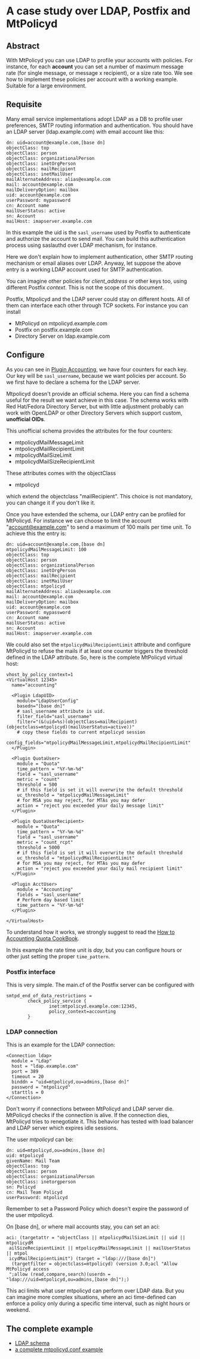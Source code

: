 # A case study over LDAP, Postfix and MtPolicyd
## Abstract
With MtPolicyd you can use LDAP to profile your accounts with policies. For instance, for each **account** you can set a number of maximum message rate (for single message, or message x recipient), or a size rate too.
We see how to implement these policies per account with a working example. Suitable for a large environment.

## Requisite
Many email service implementations adopt LDAP as a DB to profile user preferences, SMTP routing information and authentication. You should have an LDAP server (ldap.example.com) with email account like this:

```
dn: uid=account@example.com,[base dn]
objectClass: top
objectClass: person
objectClass: organizationalPerson
objectClass: inetOrgPerson
objectClass: mailRecipient
objectClass: inetMailUser
mailAlternateAddress: alias@example.com
mail: account@example.com
mailDeliveryOption: mailbox
uid: account@example.com
userPassword: mypassword
cn: Account name
mailUserStatus: active
sn: Account
mailHost: imapserver.example.com
```

In this example the uid is the `sasl_username` used by Postfix to authenticate and authorize the account to send mail.
You can build this authentication process using saslauthd over LDAP mechanism, for instance.

Here we don't explain how to implement authentication, other SMTP routing mechanism or email aliases over LDAP. Anyway, let suppose the above entry is a working LDAP account used for SMTP authentication.

You can imagine other policies for _client_address_ or other keys too, using different Postfix _context_. This is not the scope of this document.

Postfix, Mtpolicyd and the LDAP server could stay on different hosts. All of them can interface each other through TCP sockets. For instance you can install

* MtPolicyd on mtpolicyd.example.com
* Postfix on postfix.example.com
* Directory Server on ldap.example.com

## Configure
As you can see in [Plugin Accounting](http://search.cpan.org/~benning/Mail-MtPolicyd-1.16/lib/Mail/MtPolicyd/Plugin/Accounting.pm), we have four counters for each key. Our key will be `sasl_username`, because we want policies per account. So we first have to declare a schema for the LDAP server.

Mtpolicyd doesn't provide an official schema. Here you can find a schema useful for the result we want achieve in this case. The schema works with Red Hat/Fedora Directory Server, but with little adjustment probably can work with OpenLDAP or other Directory Servers which support custom, **unofficial OIDs**.

This unofficial schema provides the attributes for the four counters:
* mtpolicydMailMessageLimit
* mtpolicydMailRecipientLimit
* mtpolicydMailSizeLimit
* mtpolicydMailSizeRecipientLimit

These attributes comes with the objectClass
* mtpolicyd

which extend the objectclass "mailRecipient". This choice is not mandatory, you can change it if you don't like it.

Once you have extended the schema, our LDAP entry can be profiled for MtPolicyd.
For instance we can choose to limit the account "account@example.com" to send a maximum of 100 mails per time unit.
To achieve this the entry is:

```
dn: uid=account@example.com,[base dn]
mtpolicydMailMessageLimit: 100
objectClass: top
objectClass: person
objectClass: organizationalPerson
objectClass: inetOrgPerson
objectClass: mailRecipient
objectClass: inetMailUser
objectClass: mtpolicyd
mailAlternateAddress: alias@example.com
mail: account@example.com
mailDeliveryOption: mailbox
uid: account@example.com
userPassword: mypassword
cn: Account name
mailUserStatus: active
sn: Account
mailHost: imapserver.example.com
```

We could also set the `mtpolicydMailRecipientLimit` attribute and configure MtPolicyd to refuse the mails if at least one counter triggers the threshold defined in the LDAP attribute. So, here is the complete MtPolicyd virtual host:

```
vhost_by_policy_context=1
<VirtualHost 12345>
  name="accounting"

  <Plugin LdapUID>
    module="LdapUserConfig"
    basedn="[base dn]"
    # sasl_username attribute is uid.
    filter_field="sasl_username"
    filter="(&(uid=%s)(objectClass=mailRecipient)(objectclass=mtpolicyd)(mailUserStatus=active))"
    # copy these fields to current mtpolicyd session
    config_fields="mtpolicydMailMessageLimit,mtpolicydMailRecipientLimit"
  </Plugin>

  <Plugin QuotaUser>
    module = "Quota"
    time_pattern = "%Y-%m-%d"
    field = "sasl_username"
    metric = "count"
    threshold = 500
    # if this field is set it will overwrite the default threshold
    uc_threshold = "mtpolicydMailMessageLimit"
    # for MSA you may reject, for MTAs you may defer
    action = "reject you exceeded your daily message limit"
  </Plugin>

  <Plugin QuotaUserRecipient>
    module = "Quota"
    time_pattern = "%Y-%m-%d"
    field = "sasl_username"
    metric = "count_rcpt"
    threshold = 5000
    # if this field is set it will overwrite the default threshold
    uc_threshold = "mtpolicydMailRecipientLimit"
    # for MSA you may reject, for MTAs you may defer
    action = "reject you exceeded your daily mail recipient limit"
  </Plugin>

  <Plugin AcctUser>
    module = "Accounting"
    fields = "sasl_username"
    # Perform day based limit
    time_pattern = "%Y-%m-%d"
  </Plugin>

</VirtualHost>
```
To understand how it works, we strongly suggest to read the [How to Accounting Quota CookBook](https://metacpan.org/pod/release/BENNING/Mail-MtPolicyd-2.03/lib/Mail/MtPolicyd/Cookbook/HowtoAccountingQuota.pod).

In this example the rate time unit is _day_, but you can configure hours or other just setting the proper `time_pattern`.

### Postfix interface
This is very simple. The main.cf of the Postfix server can be configured with
```
smtpd_end_of_data_restrictions =
        check_policy_service {
                inet:mtpolicyd.example.com:12345,
                policy_context=accounting
        }
```

### LDAP connection
This is an example for the LDAP connection:

```
<Connection ldap>
  module = "Ldap"
  host = "ldap.example.com"
  port = 389
  timeout = 20
  binddn = "uid=mtpolicyd,ou=admins,[base dn]"
  password = "mtpolicyd"
  starttls = 0
</Connection>
```
Don't worry if connections between MtPolicyd and LDAP server die. MtPolicyd checks if the connection is alive. If the connection dies, MtPolicyd tries to renegotiate it. This behavior has tested with load balancer and LDAP server which expires idle sessions.

The user _mtpolicyd_ can be:

```
dn: uid=mtpolicyd,ou=admins,[base dn]
uid: mtpolicyd
givenName: Mail Team
objectClass: top
objectClass: person
objectClass: organizationalPerson
objectClass: inetorgperson
sn: Policyd
cn: Mail Team Policyd
userPassword: mtpolicyd
```

Remember to set a Password Policy which doesn't expire the password of the user mtpolicyd.

On [base dn], or where mail accounts stay, you can set an aci:

```
aci: (targetattr = "objectClass || mtpolicydMailSizeLimit || uid || mtpolicydM
 ailSizeRecipientLimit || mtpolicydMailMessageLimit || mailUserStatus || mtpol
 icydMailRecipientLimit") (target = "ldap:///[base dn]")
  (targetfilter = objectclass=mtpolicyd) (version 3.0;acl "Allow MtPolicyd access
 ";allow (read,compare,search)(userdn = "ldap:///uid=mtpolicyd,ou=admins,[base dn]");)
```

This aci limits what user mtpolicyd can perform over LDAP data. But you can imagine more complex situations, where an aci time-defined can enforce a policy only during a specific time interval, such as night hours or weekend.

## The complete example
* [LDAP schema](97mtpolicyd.ldif)
* [a complete mtpolicyd.conf example](mtpolicyd.conf)
